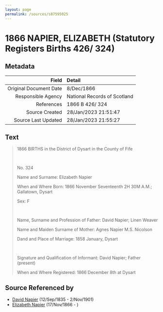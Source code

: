```yaml
---
layout: page
permalink: /sources/s87595025
---
```


# 1866 NAPIER, ELIZABETH (Statutory Registers Births 426/ 324)

## Metadata
Field | Detail
---:|:---
Original Document Date | 8/Dec/1866
Responsible Agency | National Records of Scotland
References | 1866 B 426/ 324
Source Created | 28/Jan/2023 21:51:47
Source Last Updated | 28/Jan/2023 21:55:27

## Text

> 1866 BIRTHS in the District of Dysart in the County of Fife
>
> <br/>
>
> No. 324
>
> Name and Surname: Elizabeth Napier
>
> When and Where Born: 1866 November Seventeenth 2H 30M A.M.; Gallatown, Dysart
>
> Sex: F
>
> <br/>
>
> Name, Surname and Profession of Father: David Napier; Linen Weaver
>
> Name and Maiden Surname of Mother: Agnes Napier M.S. Nicolson
>
> Dand and Place of Marriage: 1858 January, Dysart
>
> <br/>
>
> Signature and Qualification of Informant: David Napier; Father (present)
>
> When and Where Registered: 1866 December 8th at Dysart
>

## Source Referenced by

* [David Napier](../people/@41697732@-david-napier-b1835-9-12-d1901-11-2.md) (12/Sep/1835 - 2/Nov/1901)
* [Elizabeth Napier](../people/@22336798@-elizabeth-napier-b1866-11-17-d.md) (17/Nov/1866 - )
